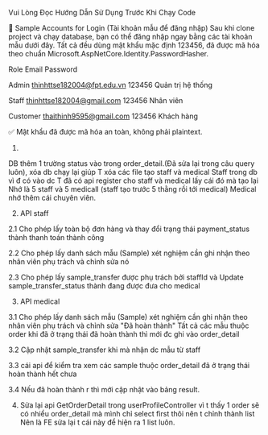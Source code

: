 Vui Lòng Đọc Hướng Dẫn Sử Dụng Trước Khi Chạy Code

🔐 Sample Accounts for Login (Tài khoản mẫu để đăng nhập)
Sau khi clone project và chạy database, bạn có thể đăng nhập ngay bằng các tài khoản mẫu dưới đây. Tất cả đều dùng mật khẩu mặc định 123456, đã được mã hóa theo chuẩn Microsoft.AspNetCore.Identity.PasswordHasher.

Role	Email	Password	

Admin	thinhttse182004@fpt.edu.vn	123456	Quản trị hệ thống

Staff	thinhttse182004@gmail.com	123456	Nhân viên

Customer	thaithinh9595@gmail.com	123456	Khách hàng

✅ Mật khẩu đã được mã hóa an toàn, không phải plaintext.

1.
DB thêm 1 trường status vào trong order_detail.(Đã sửa lại trong câu query luôn), xóa db chạy lại giúp 
T xóa các file tạo staff và medical Staff trong db vì đ có vào dc
T đã có api register cho staff và medical lấy cái đó mà tạo lại
Nhớ là 5 staff và 5 medicall (staff tạo trước 5 thằng rồi tới medical)
Medical nhớ thêm cái chuyên viên.

2. API staff

2.1 Cho phép lấy toàn bộ đơn hàng và thay đổi trạng thái payment_status thành thanh toán thành công

2.2 Cho phép lấy  danh sách mẫu (Sample) xét nghiệm cần ghi nhận theo nhân viên phụ trách và chỉnh sửa nó

2.3 Cho phép lấy sample_transfer được phụ trách bởi staffId và Update sample_transfer_status thành đang được đưa cho medical


3. API medical 

3.1 Cho phép lấy  danh sách mẫu (Sample) xét nghiệm cần ghi nhận theo nhân viên phụ trách và chỉnh sửa "Đã hoàn thành"
Tất cả các mẫu thuộc order khi đã ở trạng thái đã hoàn thành thì mới đc ghi vào order_detail

3.2 Cập nhật sample_transfer khi mà nhận dc mẫu từ staff

3.3 cái api để kiểm tra xem các sample thuộc order_detail đã ở trạng thái hoàn thành hết chưa

3.4 Nếu đã hoàn thành r thì mới cập nhật vào bảng result.

4. Sửa lại api GetOrderDetail trong userProfileController
vì t thấy 1 order sẽ có nhiểu order_detail mà mình chỉ select first thôi nên t chỉnh thành list 
Nên là FE sửa lại t cái này để hiện ra 1 list luôn. 



